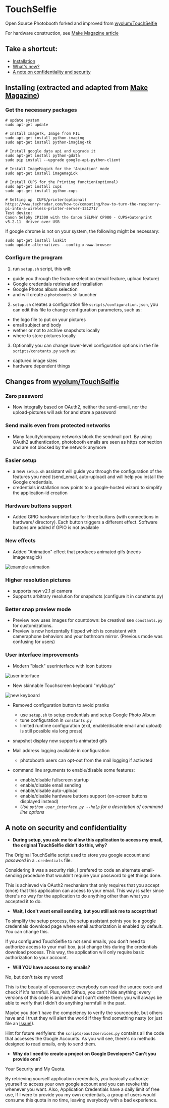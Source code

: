 # TouchSelfie
Open Source Photobooth forked and improved from [wyolum/TouchSelfie](https://github.com/wyolum/TouchSelfie)

For hardware construction, see [Make Magazine article](https://makezine.com/projects/raspberry-pi-photo-booth/)

## Take a shortcut:
- [Installation](#install)
- [What's new?](#changes)
- [A note on confidentiality and security](#confidentiality)

## <a id="install"></a>Installing (extracted and adapted from [Make Magazine](https://makezine.com/projects/raspberry-pi-photo-booth/))

### Get the necessary packages

```
# update system
sudo apt-get update

# Install ImageTk, Image from PIL
sudo apt-get install python-imaging
sudo apt-get install python-imaging-tk

# Install google data api and upgrade it
sudo apt-get install python-gdata
sudo pip install --upgrade google-api-python-client

# Install ImageMagick for the 'Animation' mode
sudo apt-get install imagemagick

# Install CUPS for the Printing function(optional)
sudo apt-get install cups
sudo apt-get install python-cups

# Setting up  CUPS/printer(optional)
https://www.techradar.com/how-to/computing/how-to-turn-the-raspberry-pi-into-a-wireless-printer-server-1312717
Test device:
Canon Selphy CP1300 with the Canon SELPHY CP900 - CUPS+Gutenprint v5.2.11  driver over USB

```

If google chrome is not on your system, the following might be necessary:

```
sudo apt-get install luakit
sudo update-alternatives --config x-www-browser
```

### Configure the program

1. run `setup.sh` script, this will:
  - guide you through the feature selection (email feature, upload feature)
  - Google credentials retrieval and installation
  - Google Photos album selection
  - and will create a `photobooth.sh` launcher

2. `setup.sh` creates a configuration file `scripts/configuration.json`, you can edit this file to change configuration parameters, such as:
  - the logo file to put on your pictures
  - email subject and body
  - wether or not to archive snapshots locally
  - where to store pictures locally

3. Optionally you can change lower-level configuration options in the file `scripts/constants.py` such as:
  - captured image sizes
  - hardware dependent things




## <a id="changes"></a>Changes from [wyolum/TouchSelfie](https://github.com/wyolum/TouchSelfie)

### Zero password
- Now integrally based on OAuth2, neither the send-email, nor the upload-pictures will ask for and store a password

### Send mails even from protected networks
- Many faculty/company networks block the sendmail port. By using OAuth2 authentication, photobooth emails are seen as https connection and are not blocked by the network anymore

### Easier setup
- a new `setup.sh` assistant will guide you through the configuration of the features you need (send_email, auto-upload) and will help you install the Google credentials.
- credentials installation now points to a google-hosted wizard to simplify the application-id creation

### Hardware buttons support
- Added GPIO hardware interface for three buttons (with connections in hardware/ directory). Each button triggers a different effect. Software buttons are added if GPIO is not available

### New effects
- Added "Animation" effect that produces animated gifs (needs imagemagick)

![example animation](screenshots/anim.gif)

### Higher resolution pictures
- supports new v2.1 pi camera
- Supports arbitrary resolution for snapshots (configure it in constants.py)

### Better snap preview mode

- Preview now uses images for countdown: be creative! see `constants.py` for customizations.
- Preview is now horizontally flipped which is consistent with cameraphone behaviors and your bathroom mirror. (Previous mode was confusing for users)

### User interface improvements

- Modern "black" userinterface with icon buttons

![user interface](screenshots/new_user_interface.jpg?raw=true)

- New skinnable Touchscreen keyboard "mykb.py"

![new keyboard](screenshots/new_keyboard.jpg?raw=true)

- Removed configuration button to avoid pranks
  - use `setup.sh` to setup credentials and setup Google Photo Album
  - tune configuration in `constants.py`
  - limited runtime configuration (exit, enable/disable email and upload) is still possible via long press)

- snapshot display now supports animated gifs

- Mail address logging available in configuration
  - photobooth users can opt-out from the mail logging if activated

- command line arguments to enable/disable some features:
  - enable/disable fullscreen startup
  - enable/disable email sending
  - enable/disable auto-upload
  - enable/disable hardware buttons support (on-screen buttons displayed instead)
  - *Use `python user_interface.py --help` for a description of command line options*

## <a id="confidentiality"></a>A note on security and confidentiality

  - **During setup, you ask me to allow this application to access my email, the original TouchSelfie didn't do this, why?**

The Original TouchSelfie script used to store you google account and *password* in a `.credentials` file.

Considering it was a security risk, I prefered to code an alternate email-sending procedure that wouldn't require your password to get things done.

This is achieved via OAuth2 mechanism that only requires that you accept (once) that this application can access to your email. This way is safer since there's no way for the application to do anything other than what you accepted it to do.

  - **Wait, I don't want email sending, but you still ask me to accept that!**

To simplify the setup process, the setup assistant points you to a google credentials download page where email authorization is enabled by default. You can change this.

If you configured TouchSelfie to not send emails, you don't need to authorize access to your mail box, just change this during the credentials download process. This way, the application will only require basic authorization to your account.

  - **Will YOU have access to my emails?**

No, but don't take my word!

This is the beauty of opensource: everybody can read the source code and check if it's harmfull. Plus, with Github, you can't hide anything: every versions of this code is archived and I can't delete them: you will always be able to verify that I didn't do anything harmfull in the past.

Maybe you don't have the competency to verify the sourcecode, but others have and I trust they will alert the world if they find something nasty (or just file an [Issue!](../../issues)).

Hint for future verifyiers: the `scripts/oaut2services.py` contains all the code that accesses the Google Accounts. As you will see, there's no methods designed to read emails, only to send them.

  - **Why do I need to create a project on Google Developers? Can't you provide one?**

Your Security and My Quota.

By retrieving yourself application credentials, you basically authorize yourself to access your own google account and you can revoke this whenever you want. Also, Application Credentials have a daily limit of free use, If I were to provide you my own credentials, a group of users would consume this quota in no time, leaving everybody with a bad experience.
